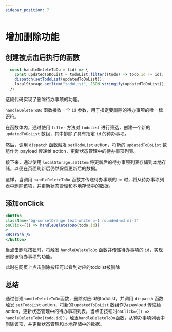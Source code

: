 ```yaml
---
sidebar_position: 7
---
```


# 增加删除功能

## 创建被点击后执行的函数

```jsx
  const handleDeleteToDo = (id) => {
    const updatedToDoList = todoList.filter((todo) => todo.id != id);
    dispatch(setTodoList(updatedToDoList));
    localStorage.setItem("todoList", JSON.stringify(updatedToDoList));
  };
  ```

这段代码实现了删除待办事项的功能。

`handleDeleteToDo` 函数接收一个 `id` 参数，用于指定要删除的待办事项的唯一标识符。

在函数体内，通过使用 `filter` 方法对 `todoList` 进行筛选，创建一个新的 `updatedToDoList` 数组，其中排除了具有指定 `id` 的待办事项。

然后，调用 `dispatch` 函数触发 `setTodoList` action，将新的 `updatedToDoList` 数组作为 payload 传递给 action，更新状态管理中的待办事项列表。

接下来，通过使用 `localStorage.setItem` 将更新后的待办事项列表存储到本地存储，以便在页面刷新后仍然保留更新后的数据。

这样，当调用 `handleDeleteToDo` 函数并传递待办事项的 `id` 时，将从待办事项列表中删除该项，并更新状态管理和本地存储中的数据。

## 添加onClick

```jsx
<button
className="bg-sunsetOrange text-white p-1 rounded-md ml-2"
onClick={() => handleDeleteToDo(todo.id)}
>
<BsTrash />
</button>
```
当点击删除按钮时，将触发 `handleDeleteToDo` 函数并传递待办事项的 `id`，实现删除该待办事项的功能。

此时在网页上点击删除按钮可以看到对应的todolist被删除

## 总结

通过创建`handleDeleteToDo`函数，删除对应id的todolist，并调用 `dispatch` 函数触发 `setTodoList` action，将新的 `updatedToDoList` 数组作为 payload 传递给 action，更新状态管理中的待办事项列表。当点击按钮时`onClick={() => handleDeleteToDo(todo.id)}`，触发`handleDeleteToDo`函数，从待办事项列表中删除该项，并更新状态管理和本地存储中的数据。

